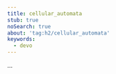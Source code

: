 ```yaml
---
title: cellular_automata
stub: true
noSearch: true
about: 'tag:h2/cellular_automata'
keywords:
  - devo
---
```

...
